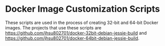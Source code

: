 # Docker Image Customization Scripts

These scripts are used in the process of creating 32-bit and 64-bit Docker images.  The projects that use these scripts are https://github.com/jhsu802701/docker-32bit-debian-jessie-build and https://github.com/jhsu802701/docker-64bit-debian-jessie-build.
